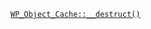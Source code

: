 <p><code><a href="https://developer.wordpress.org/reference/classes/wp_object_cache/__destruct/">WP_Object_Cache::__destruct()</a></code></p>
